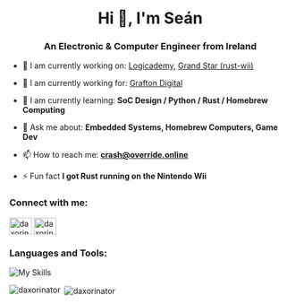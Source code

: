 <h1 align="center">Hi 👋, I'm Seán</h1>
<h3 align="center">An Electronic & Computer Engineer from Ireland</h3>

- 🔭 I am currently working on: [Logicademy](https://github.com/Logicademy), [Grand Star (rust-wii)](https://github.com/rust-wii/)

- 👔 I am currently working for: [Grafton Digital](https://github.com/Grafton-Digital)

- 🌱 I am currently learning: **SoC Design / Python / Rust / Homebrew Computing**

- 💬 Ask me about: **Embedded Systems, Homebrew Computers, Game Dev**

- 📫 How to reach me: **crash@override.online**

- ⚡ Fun fact **I got Rust running on the Nintendo Wii**

<!-- Connection badges (Twitter, LinkedIn) -->
<h3 align="left">Connect with me:</h3>
<p align="left">
<a href="https://twitter.com/daxorinator" target="blank"><img align="center" src="https://raw.githubusercontent.com/rahuldkjain/github-profile-readme-generator/master/src/images/icons/Social/twitter.svg" alt="daxorinator" height="30" width="40" /></a>
<a href="https://linkedin.com/in/daxorinator" target="blank"><img align="center" src="https://raw.githubusercontent.com/rahuldkjain/github-profile-readme-generator/master/src/images/icons/Social/linked-in-alt.svg" alt="daxorinator" height="30" width="40" /></a>
</p>

<!-- Language and Tooling badges -->
<h3 align="left">Languages and Tools:</h3>
<p align="left">

![My Skills](https://skillicons.dev/icons?i=python,java,arduino,html,css,tailwind,svelte,git,githubactions,docker,kubernetes,grafana,prometheus,linux,nginx,mysql,postgres,redis)

</p>

<!-- GitHub Top Languages -->
<p><img align="left" src="https://github-readme-stats.vercel.app/api/top-langs?username=daxorinator&show_icons=true&locale=en&layout=compact" alt="daxorinator" /></p>

<!-- GitHub Stats -->
<p>&nbsp;<img align="center" src="https://github-readme-stats.vercel.app/api?username=daxorinator&show_icons=true&locale=en" alt="daxorinator" /></p>
